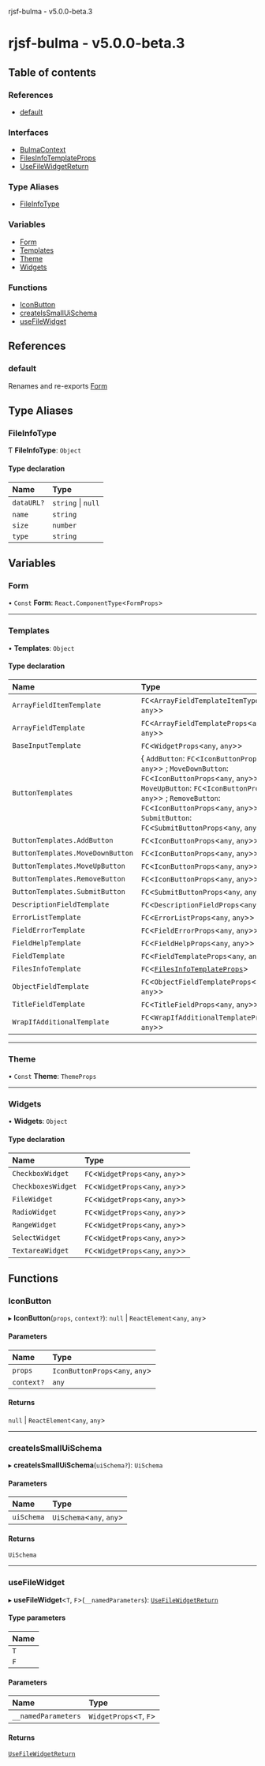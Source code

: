 rjsf-bulma - v5.0.0-beta.3

# rjsf-bulma - v5.0.0-beta.3

## Table of contents

### References

- [default](README.md#default)

### Interfaces

- [BulmaContext](interfaces/BulmaContext.md)
- [FilesInfoTemplateProps](interfaces/FilesInfoTemplateProps.md)
- [UseFileWidgetReturn](interfaces/UseFileWidgetReturn.md)

### Type Aliases

- [FileInfoType](README.md#fileinfotype)

### Variables

- [Form](README.md#form)
- [Templates](README.md#templates)
- [Theme](README.md#theme)
- [Widgets](README.md#widgets)

### Functions

- [IconButton](README.md#iconbutton)
- [createIsSmallUiSchema](README.md#createissmalluischema)
- [useFileWidget](README.md#usefilewidget)

## References

### default

Renames and re-exports [Form](README.md#form)

## Type Aliases

### FileInfoType

Ƭ **FileInfoType**: `Object`

#### Type declaration

| Name | Type |
| :------ | :------ |
| `dataURL?` | `string` \| ``null`` |
| `name` | `string` |
| `size` | `number` |
| `type` | `string` |

## Variables

### Form

• `Const` **Form**: `React.ComponentType`<`FormProps`\>

___

### Templates

• **Templates**: `Object`

#### Type declaration

| Name | Type |
| :------ | :------ |
| `ArrayFieldItemTemplate` | `FC`<`ArrayFieldTemplateItemType`<`any`, `any`\>\> |
| `ArrayFieldTemplate` | `FC`<`ArrayFieldTemplateProps`<`any`, `any`\>\> |
| `BaseInputTemplate` | `FC`<`WidgetProps`<`any`, `any`\>\> |
| `ButtonTemplates` | { `AddButton`: `FC`<`IconButtonProps`<`any`, `any`\>\> ; `MoveDownButton`: `FC`<`IconButtonProps`<`any`, `any`\>\> ; `MoveUpButton`: `FC`<`IconButtonProps`<`any`, `any`\>\> ; `RemoveButton`: `FC`<`IconButtonProps`<`any`, `any`\>\> ; `SubmitButton`: `FC`<`SubmitButtonProps`<`any`, `any`\>\>  } |
| `ButtonTemplates.AddButton` | `FC`<`IconButtonProps`<`any`, `any`\>\> |
| `ButtonTemplates.MoveDownButton` | `FC`<`IconButtonProps`<`any`, `any`\>\> |
| `ButtonTemplates.MoveUpButton` | `FC`<`IconButtonProps`<`any`, `any`\>\> |
| `ButtonTemplates.RemoveButton` | `FC`<`IconButtonProps`<`any`, `any`\>\> |
| `ButtonTemplates.SubmitButton` | `FC`<`SubmitButtonProps`<`any`, `any`\>\> |
| `DescriptionFieldTemplate` | `FC`<`DescriptionFieldProps`<`any`, `any`\>\> |
| `ErrorListTemplate` | `FC`<`ErrorListProps`<`any`, `any`\>\> |
| `FieldErrorTemplate` | `FC`<`FieldErrorProps`<`any`, `any`\>\> |
| `FieldHelpTemplate` | `FC`<`FieldHelpProps`<`any`, `any`\>\> |
| `FieldTemplate` | `FC`<`FieldTemplateProps`<`any`, `any`\>\> |
| `FilesInfoTemplate` | `FC`<[`FilesInfoTemplateProps`](interfaces/FilesInfoTemplateProps.md)\> |
| `ObjectFieldTemplate` | `FC`<`ObjectFieldTemplateProps`<`any`, `any`\>\> |
| `TitleFieldTemplate` | `FC`<`TitleFieldProps`<`any`, `any`\>\> |
| `WrapIfAdditionalTemplate` | `FC`<`WrapIfAdditionalTemplateProps`<`any`, `any`\>\> |

___

### Theme

• `Const` **Theme**: `ThemeProps`

___

### Widgets

• **Widgets**: `Object`

#### Type declaration

| Name | Type |
| :------ | :------ |
| `CheckboxWidget` | `FC`<`WidgetProps`<`any`, `any`\>\> |
| `CheckboxesWidget` | `FC`<`WidgetProps`<`any`, `any`\>\> |
| `FileWidget` | `FC`<`WidgetProps`<`any`, `any`\>\> |
| `RadioWidget` | `FC`<`WidgetProps`<`any`, `any`\>\> |
| `RangeWidget` | `FC`<`WidgetProps`<`any`, `any`\>\> |
| `SelectWidget` | `FC`<`WidgetProps`<`any`, `any`\>\> |
| `TextareaWidget` | `FC`<`WidgetProps`<`any`, `any`\>\> |

## Functions

### IconButton

▸ **IconButton**(`props`, `context?`): ``null`` \| `ReactElement`<`any`, `any`\>

#### Parameters

| Name | Type |
| :------ | :------ |
| `props` | `IconButtonProps`<`any`, `any`\> |
| `context?` | `any` |

#### Returns

``null`` \| `ReactElement`<`any`, `any`\>

___

### createIsSmallUiSchema

▸ **createIsSmallUiSchema**(`uiSchema?`): `UiSchema`

#### Parameters

| Name | Type |
| :------ | :------ |
| `uiSchema` | `UiSchema`<`any`, `any`\> |

#### Returns

`UiSchema`

___

### useFileWidget

▸ **useFileWidget**<`T`, `F`\>(`__namedParameters`): [`UseFileWidgetReturn`](interfaces/UseFileWidgetReturn.md)

#### Type parameters

| Name |
| :------ |
| `T` |
| `F` |

#### Parameters

| Name | Type |
| :------ | :------ |
| `__namedParameters` | `WidgetProps`<`T`, `F`\> |

#### Returns

[`UseFileWidgetReturn`](interfaces/UseFileWidgetReturn.md)
